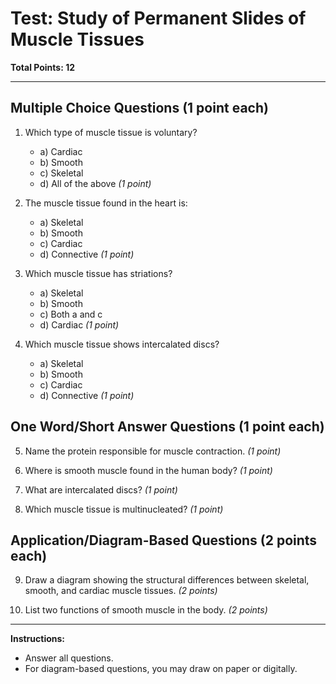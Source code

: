 # Test: Study of Permanent Slides of Muscle Tissues

**Total Points: 12**

---

## Multiple Choice Questions (1 point each)

1. Which type of muscle tissue is voluntary?
    - a) Cardiac
    - b) Smooth
    - c) Skeletal
    - d) All of the above
    *(1 point)*

2. The muscle tissue found in the heart is:
    - a) Skeletal
    - b) Smooth
    - c) Cardiac
    - d) Connective
    *(1 point)*

3. Which muscle tissue has striations?
    - a) Skeletal
    - b) Smooth
    - c) Both a and c
    - d) Cardiac
    *(1 point)*

4. Which muscle tissue shows intercalated discs?
    - a) Skeletal
    - b) Smooth
    - c) Cardiac
    - d) Connective
    *(1 point)*

## One Word/Short Answer Questions (1 point each)

5. Name the protein responsible for muscle contraction.
   *(1 point)*

6. Where is smooth muscle found in the human body?
   *(1 point)*

7. What are intercalated discs?
   *(1 point)*

8. Which muscle tissue is multinucleated?
   *(1 point)*

## Application/Diagram-Based Questions (2 points each)

9. Draw a diagram showing the structural differences between skeletal, smooth, and cardiac muscle tissues.
   *(2 points)*

10. List two functions of smooth muscle in the body.
   *(2 points)*

---

**Instructions:**
- Answer all questions.
- For diagram-based questions, you may draw on paper or digitally.